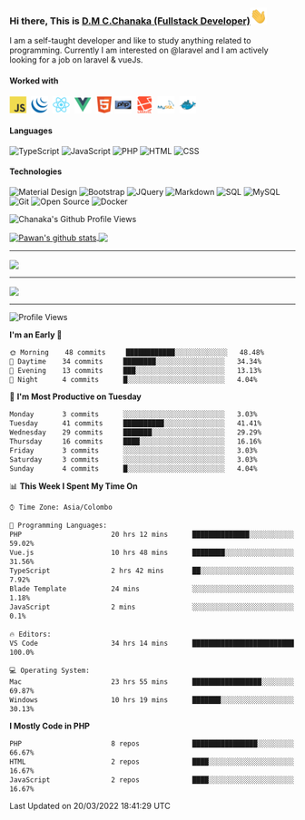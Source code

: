 <!-- ### Hi there  -->
<h3>Hi there, This is <a href="#">D.M C.Chanaka (Fullstack Developer)</a><img src="https://raw.githubusercontent.com/ABSphreak/ABSphreak/master/gifs/Hi.gif" width="30px"></h3>

<p>I am a self-taught developer and like to study anything related to programming. Currently I am interested on @laravel and I am actively looking for a job on laravel & vueJs.</p>

#### Worked with

<img width="30px" src="https://raw.githubusercontent.com/devicons/devicon/master/icons/javascript/javascript-original.svg" alt="cchanaka: Javascript" />&nbsp;
<img width="30px" src="https://raw.githubusercontent.com/devicons/devicon/master/icons/jquery/jquery-original.svg" alt="cchanaka: Jquery" />&nbsp; 
<img width="30px" src="https://raw.githubusercontent.com/devicons/devicon/master/icons/react/react-original.svg" alt="cchanaka: React" />&nbsp; 
<img width="30px" src="https://raw.githubusercontent.com/devicons/devicon/master/icons/vuejs/vuejs-original.svg" alt="cchanaka: VueJS" />&nbsp;
<img width="30px" src="https://raw.githubusercontent.com/devicons/devicon/master/icons/html5/html5-original.svg" alt="cchanaka: HTML5" /> 
<img width="30px" src="https://raw.githubusercontent.com/devicons/devicon/master/icons/php/php-original.svg" alt="cchanaka: PHP" />&nbsp;
<img width="30px" src="https://raw.githubusercontent.com/devicons/devicon/master/icons/laravel/laravel-plain-wordmark.svg" alt="cchanaka: Laravel" />&nbsp; 
<img width="30px" src="https://raw.githubusercontent.com/devicons/devicon/master/icons/mysql/mysql-original-wordmark.svg" alt="cchanaka: MySQL" />&nbsp; 
<img width="30px" src="https://raw.githubusercontent.com/devicons/devicon/master/icons/docker/docker-original.svg" alt="cchanaka: Docker" />

#### Languages

![TypeScript](https://img.shields.io/badge/-TypeScript-fff?&logo=TypeScript&logoColor=007ACC)
![JavaScript](https://img.shields.io/badge/-JavaScript-fff?&logo=JavaScript&logoColor=ddc508)
![PHP](https://img.shields.io/badge/-PHP-fff?&logo=PHP)
![HTML](https://img.shields.io/badge/-HTML-fff?&logo=HTML5)
![CSS](https://img.shields.io/badge/-CSS-fff?&logo=CSS3&logoColor=blue)

#### Technologies
![Material Design](https://img.shields.io/badge/-Material%20Design-fff?style=flat&logo=material-design&logoColor=blue)
![Bootstrap](https://img.shields.io/badge/-Bootstrap-fff?style=flat&logo=bootstrap&logoColor=563D7C)
![JQuery](https://img.shields.io/badge/-JQuery-fff?style=flat&logo=jquery&logoColor=blue)
![Markdown](https://img.shields.io/badge/-Markdown-fff?style=flat&logo=markdown&logoColor=black)
![SQL](https://img.shields.io/badge/-SQL-fff?style=flat&logo=Microsoft-SQL-Server&logoColor=blue)
![MySQL](https://img.shields.io/badge/-MySQL-fff?style=flat&logo=mysql)
![Git](https://img.shields.io/badge/-Git-fff?style=flat&logo=git)
![Open Source](https://img.shields.io/badge/-Open%20Source-fff?style=flat&logo=open-source-Initiative)
![Docker](https://img.shields.io/badge/-Docker-fff?style=flat&logo=Docker)

![Chanaka's Github Profile Views](https://komarev.com/ghpvc/?username=dmcchanaka&color=blueviolet) 

<a href="https://github.com/dmcchanaka">
    <img height="150px" align="center" src="https://github-readme-stats.vercel.app/api?username=dmcchanaka&show_icons=true&theme=radical&line_height=27" alt="Pawan's github stats"/>
</a>
<a href="https://github.com/dmcchanaka">
    <img height="150px" align="center" src="https://github-readme-stats.vercel.app/api/top-langs/?username=dmcchanaka&theme=radical&layout=compact&langs_count=10" />
</a>
<hr>
<a href="https://github.com/dmcchanaka">
    <img align="center" src="https://github-readme-streak-stats.herokuapp.com/?user=dmcchanaka&hide_border=true&theme=radical" />
</a>
<hr>
<a href="https://github.com/dmcchanaka">
    <img align="center" src="https://activity-graph.herokuapp.com/graph?username=dmcchanaka&theme=redical" />
</a>
<hr>

<!--START_SECTION:waka-->
![Profile Views](http://img.shields.io/badge/Profile%20Views-27-blue)

**I'm an Early 🐤** 

```text
🌞 Morning    48 commits     ████████████░░░░░░░░░░░░░   48.48% 
🌆 Daytime    34 commits     ████████░░░░░░░░░░░░░░░░░   34.34% 
🌃 Evening    13 commits     ███░░░░░░░░░░░░░░░░░░░░░░   13.13% 
🌙 Night      4 commits      █░░░░░░░░░░░░░░░░░░░░░░░░   4.04%

```
📅 **I'm Most Productive on Tuesday** 

```text
Monday       3 commits      ░░░░░░░░░░░░░░░░░░░░░░░░░   3.03% 
Tuesday      41 commits     ██████████░░░░░░░░░░░░░░░   41.41% 
Wednesday    29 commits     ███████░░░░░░░░░░░░░░░░░░   29.29% 
Thursday     16 commits     ████░░░░░░░░░░░░░░░░░░░░░   16.16% 
Friday       3 commits      ░░░░░░░░░░░░░░░░░░░░░░░░░   3.03% 
Saturday     3 commits      ░░░░░░░░░░░░░░░░░░░░░░░░░   3.03% 
Sunday       4 commits      █░░░░░░░░░░░░░░░░░░░░░░░░   4.04%

```


📊 **This Week I Spent My Time On** 

```text
⌚︎ Time Zone: Asia/Colombo

💬 Programming Languages: 
PHP                      20 hrs 12 mins      ██████████████░░░░░░░░░░░   59.02% 
Vue.js                   10 hrs 48 mins      ████████░░░░░░░░░░░░░░░░░   31.56% 
TypeScript               2 hrs 42 mins       ██░░░░░░░░░░░░░░░░░░░░░░░   7.92% 
Blade Template           24 mins             ░░░░░░░░░░░░░░░░░░░░░░░░░   1.18% 
JavaScript               2 mins              ░░░░░░░░░░░░░░░░░░░░░░░░░   0.1%

🔥 Editors: 
VS Code                  34 hrs 14 mins      █████████████████████████   100.0%

💻 Operating System: 
Mac                      23 hrs 55 mins      █████████████████░░░░░░░░   69.87% 
Windows                  10 hrs 19 mins      ███████░░░░░░░░░░░░░░░░░░   30.13%

```

**I Mostly Code in PHP** 

```text
PHP                      8 repos             ████████████████░░░░░░░░░   66.67% 
HTML                     2 repos             ████░░░░░░░░░░░░░░░░░░░░░   16.67% 
JavaScript               2 repos             ████░░░░░░░░░░░░░░░░░░░░░   16.67%

```



 Last Updated on 20/03/2022 18:41:29 UTC
<!--END_SECTION:waka-->

